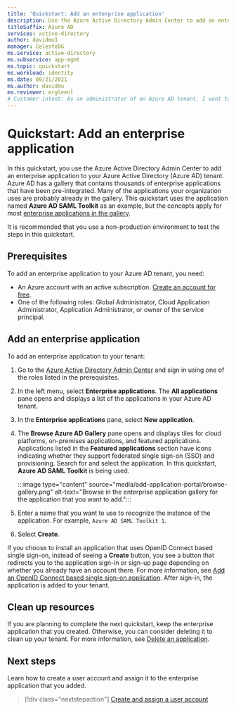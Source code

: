 ```yaml
---
title: 'Quickstart: Add an enterprise application'
description: Use the Azure Active Directory Admin Center to add an enterprise application to your Azure Active Directory tenant.
titleSuffix: Azure AD
services: active-directory
author: davidmu1
manager: CelesteDG
ms.service: active-directory
ms.subservice: app-mgmt
ms.topic: quickstart
ms.workload: identity
ms.date: 09/21/2021
ms.author: davidmu
ms.reviewer: ergleenl
# Customer intent: As an administrator of an Azure AD tenant, I want to add an enterprise application.
---
```


# Quickstart: Add an enterprise application

In this quickstart, you use the Azure Active Directory Admin Center to add an enterprise application to your Azure Active Directory (Azure AD) tenant. Azure AD has a gallery that contains thousands of enterprise applications that have been pre-integrated. Many of the applications your organization uses are probably already in the gallery. This quickstart uses the application named **Azure AD SAML Toolkit** as an example, but the concepts apply for most [enterprise applications in the gallery](../saas-apps/tutorial-list.md).

It is recommended that you use a non-production environment to test the steps in this quickstart.

## Prerequisites

To add an enterprise application to your Azure AD tenant, you need:

- An Azure account with an active subscription. [Create an account for free](https://azure.microsoft.com/free/?WT.mc_id=A261C142F).
- One of the following roles: Global Administrator, Cloud Application Administrator, Application Administrator, or owner of the service principal.

## Add an enterprise application

To add an enterprise application to your tenant:

1. Go to the [Azure Active Directory Admin Center](https://aad.portal.azure.com) and sign in using one of the roles listed in the prerequisites.
1. In the left menu, select **Enterprise applications**. The **All applications** pane opens and displays a list of the applications in your Azure AD tenant.
1. In the **Enterprise applications** pane, select **New application**.
1. The **Browse Azure AD Gallery** pane opens and displays tiles for cloud platforms, on-premises applications, and featured applications. Applications listed in the **Featured applications** section have icons indicating whether they support federated single sign-on (SSO) and provisioning. Search for and select the application. In this quickstart, **Azure AD SAML Toolkit** is being used.

    :::image type="content" source="media/add-application-portal/browse-gallery.png" alt-text="Browse in the enterprise application gallery for the application that you want to add.":::

1. Enter a name that you want to use to recognize the instance of the application. For example, `Azure AD SAML Toolkit 1`.
1. Select **Create**.

If you choose to install an application that uses OpenID Connect based single sign-on, instead of seeing a **Create** button, you see a button that redirects you to the application sign-in or sign-up page depending on whether you already have an account there. For more information, see [Add an OpenID Connect based single sign-on application](add-application-portal-setup-oidc-sso.md). After sign-in, the application is added to your tenant.

## Clean up resources

If you are planning to complete the next quickstart, keep the enterprise application that you created. Otherwise, you can consider deleting it to clean up your tenant. For more information, see [Delete an application](delete-application-portal.md).

## Next steps

Learn how to create a user account and assign it to the enterprise application that you added.
> [!div class="nextstepaction"]
> [Create and assign a user account](add-application-portal-assign-users.md)
